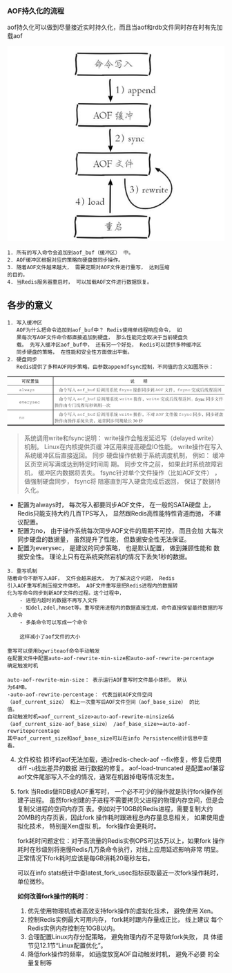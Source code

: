 ### AOF持久化的流程
aof持久化可以做到尽量接近实时持久化，而且当aof和rdb文件同时存在时有先加载aof

![../pics/s.png](../pics/s.png)

    1. 所有的写入命令会追加到aof_buf（缓冲区） 中。
    2. AOF缓冲区根据对应的策略向硬盘做同步操作。
    3. 随着AOF文件越来越大， 需要定期对AOF文件进行重写， 达到压缩
    的目的。
    4. 当Redis服务器重启时， 可以加载AOF文件进行数据恢复。

## 各步的意义
    1. 写入缓冲区
       AOF为什么把命令追加到aof_buf中？ Redis使用单线程响应命令， 如
       果每次写AOF文件命令都直接追加到硬盘， 那么性能完全取决于当前硬盘负
       载。 先写入缓冲区aof_buf中， 还有另一个好处， Redis可以提供多种缓冲区
       同步硬盘的策略， 在性能和安全性方面做出平衡。
    2. 硬盘同步
       Redis提供了多种AOF同步策略，由参数appendfsync控制，不同值的含义如图所示：

   ![../pics/aof.png](../pics/aof.png)

   > 系统调用write和fsync说明：
     write操作会触发延迟写（delayed write） 机制。 Linux在内核提供页缓
     冲区用来提高硬盘IO性能。 write操作在写入系统缓冲区后直接返回。 同步
     硬盘操作依赖于系统调度机制， 例如： 缓冲区页空间写满或达到特定时间周
     期。 同步文件之前， 如果此时系统故障宕机， 缓冲区内数据将丢失。
     fsync针对单个文件操作（比如AOF文件） ， 做强制硬盘同步， fsync将
     阻塞直到写入硬盘完成后返回， 保证了数据持久化。

   - 配置为always时， 每次写入都要同步AOF文件， 在一般的SATA硬盘
   上， Redis只能支持大约几百TPS写入， 显然跟Redis高性能特性背道而驰，
   不建议配置。
   - 配置为no， 由于操作系统每次同步AOF文件的周期不可控， 而且会加
   大每次同步硬盘的数据量， 虽然提升了性能， 但数据安全性无法保证。
   - 配置为everysec， 是建议的同步策略， 也是默认配置， 做到兼顾性能和
   数据安全性。 理论上只有在系统突然宕机的情况下丢失1秒的数据。

    3. 重写机制
    随着命令不断写入AOF， 文件会越来越大， 为了解决这个问题， Redis
    引入AOF重写机制压缩文件体积。 AOF文件重写是把Redis进程内的数据转
    化为写命令同步到新AOF文件的过程。这个过程中，
        - 进程内超时的数据不再写入文件
        - 如del,zdel,hmset等。重写使用进程内的数据直接生成，命令直接保留最终数据的写入命令
        - 多条命令可以写成一个命令

        这样减小了aof文件的大小

    重写可以使用bgwriteaof命令手动触发
    在配置文件中配置auto-aof-rewrite-min-size和auto-aof-rewrite-percentage
    确定触发时机

    auto-aof-rewrite-min-size： 表示运行AOF重写时文件最小体积， 默认
    为64MB。
    ·auto-aof-rewrite-percentage： 代表当前AOF文件空间
    （aof_current_size） 和上一次重写后AOF文件空间（aof_base_size） 的比
    值。
    自动触发时机=aof_current_size>auto-aof-rewrite-minsize&&（aof_current_size-aof_base_size） /aof_base_size>=auto-aof-rewritepercentage
    其中aof_current_size和aof_base_size可以在info Persistence统计信息中查
    看。

4. 文件校验
    损坏的aof无法加载，通过redis-check-aof --fix修复，修复后使用diff -u找出差异的数据
    进行数据的修复。
    aof-load-truncated 是配置aof兼容aof文件尾部写入不全的情况，通常在机器掉电等情况发生。

5. fork
    当Redis做RDB或AOF重写时， 一个必不可少的操作就是执行fork操作创
    建子进程。 虽然fork创建的子进程不需要拷贝父进程的物理内存空间，但是会复制父进程的空间内存页
    表。例如对于10GB的Redis进程，需要复制大约20MB的内存页表，因此fork
    操作耗时跟进程总内存量息息相关， 如果使用虚拟化技术， 特别是Xen虚拟
    机， fork操作会更耗时。

    fork耗时问题定位：对于高流量的Redis实例OPS可达5万以上，如果fork
    操作耗时在秒级别将拖慢Redis几万条命令执行，对线上应用延迟影响非常
    明显。正常情况下fork耗时应该是每GB消耗20毫秒左右。

    可以在info stats统计中查latest_fork_usec指标获取最近一次fork操作耗时，单位微秒。

    **如何改善fork操作的耗时**：
    1. 优先使用物理机或者高效支持fork操作的虚拟化技术， 避免使用
    Xen。
    2. 控制Redis实例最大可用内存， fork耗时跟内存量成正比， 线上建议
    每个Redis实例内存控制在10GB以内。
    3. 合理配置Linux内存分配策略， 避免物理内存不足导致fork失败， 具
    体细节见12.1节“Linux配置优化”。
    4. 降低fork操作的频率， 如适度放宽AOF自动触发时机， 避免不必要
    的全量复制等


